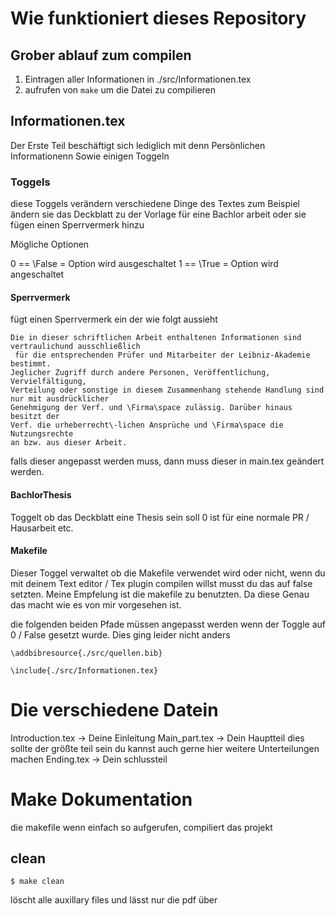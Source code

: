 # Wie funktioniert dieses Repository 


## Grober ablauf zum compilen 

1. Eintragen aller Informationen in ./src/Informationen.tex
2. aufrufen von `make` um die Datei zu compilieren 



## Informationen.tex

Der Erste Teil beschäftigt sich lediglich mit denn Persönlichen Informationenn
Sowie einigen Toggeln 


### Toggels 
diese Toggels verändern verschiedene Dinge des Textes zum Beispiel ändern sie das Deckblatt zu der Vorlage für eine Bachlor arbeit oder sie fügen einen Sperrvermerk hinzu 

Mögliche Optionen 

0 == \False = Option wird ausgeschaltet 
1 == \True  = Option wird angeschaltet 

#### Sperrvermerk

fügt einen Sperrvermerk ein der wie folgt aussieht 

```
Die in dieser schriftlichen Arbeit enthaltenen Informationen sind vertraulichund ausschließlich
 für die entsprechenden Prüfer und Mitarbeiter der Leibniz-Akademie bestimmt.
Jeglicher Zugriff durch andere Personen, Veröffentlichung, Vervielfältigung,
Verteilung oder sonstige in diesem Zusammenhang stehende Handlung sind nur mit ausdrücklicher
Genehmigung der Verf. und \Firma\space zulässig. Darüber hinaus besitzt der
Verf. die urheberrecht\-lichen Ansprüche und \Firma\space die Nutzungsrechte
an bzw. aus dieser Arbeit.
```

falls dieser angepasst werden muss, dann muss dieser in main.tex geändert werden. 

#### BachlorThesis

Toggelt ob das Deckblatt eine Thesis sein soll 
0 ist für eine normale PR / Hausarbeit etc. 


#### Makefile 
Dieser Toggel verwaltet ob die Makefile verwendet wird oder nicht, wenn du mit deinem Text editor / Tex plugin compilen willst musst du das auf false setzten. 
Meine Empfelung ist die makefile zu benutzten. Da diese Genau das macht wie es von mir vorgesehen ist. 


die folgenden beiden Pfade müssen angepasst werden wenn der Toggle auf 0 / False gesetzt wurde. Dies ging leider nicht anders 
```
\addbibresource{./src/quellen.bib}
```
```
\include{./src/Informationen.tex}
```


# Die verschiedene Datein 

Introduction.tex -> Deine Einleitung 
Main_part.tex    -> Dein Hauptteil dies sollte der größte teil sein du kannst auch gerne hier weitere Unterteilungen machen 
Ending.tex       -> Dein schlussteil



# Make Dokumentation 

die makefile wenn einfach so aufgerufen, compiliert das projekt

## clean 

```shell
$ make clean
```

löscht alle auxillary files und lässt nur die pdf über

